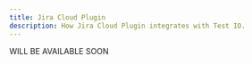 ```yaml
---
title: Jira Cloud Plugin
description: How Jira Cloud Plugin integrates with Test IO.
---
```


WILL BE AVAILABLE SOON
